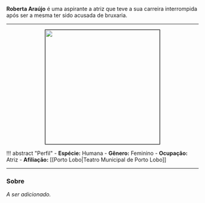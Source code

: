 **Roberta Araújo** é uma aspirante a atriz que teve a sua carreira interrompida após ser a mesma ter sido acusada de bruxaria.

---

<div style="text-align: center;">
<img src="https://i.imgur.com/Z2Kfx2a.png" width="300" style="border: 1px solid black;">
</div>

!!! abstract "Perfil"
	- **Espécie:** Humana
	- **Gênero:** Feminino
	- **Ocupação:** Atriz
	- **Afiliação:** [[Porto Lobo|Teatro Municipal de Porto Lobo]]

---

### Sobre

*A ser adicionado.*
